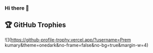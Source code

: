 ### Hi there 👋

<!--
**raprem143/raprem143** is a ✨ _special_ ✨ repository because its `README.md` (this file) appears on your GitHub profile.

Here are some ideas to get you started:

- 🔭 I’m currently Student ...
- 🌱 I’m currently learning ...
- 👯 I’m looking to collaborate on ...
- 🤔 I’m looking for help with ...
- 💬 Ask me about ...
- 📫 How to reach me: ...
- 😄 Pronouns: ...
- ⚡ Fun fact: ...
-->

## 🏆 GitHub Trophies
![](https://github-profile-trophy.vercel.app/?username=Prem kumary&theme=onedark&no-frame=false&no-bg=true&margin-w=4)
